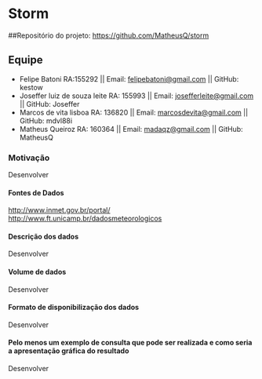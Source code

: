 # Storm
##Repositório do projeto: <https://github.com/MatheusQ/storm>
## Equipe
- Felipe Batoni RA:155292 || Email: felipebatoni@gmail.com || GitHub: kestow
- Joseffer luiz de souza leite RA: 155993 || Email: josefferleite@gmail.com || GitHub: Joseffer
- Marcos de vita lisboa RA: 136820 || Email: marcosdevita@gmail.com || GitHub: mdvl88i
- Matheus Queiroz RA: 160364 || Email: madaqz@gmail.com || GitHub: MatheusQ

### Motivação
  Desenvolver

#### Fontes de Dados
<http://www.inmet.gov.br/portal/> </br>
<http://www.ft.unicamp.br/dadosmeteorologicos>

#### Descrição dos dados
  Desenvolver
  
#### Volume de dados
  Desenvolver
  
#### Formato de disponibilização dos dados
  Desenvolver
  
#### Pelo menos um exemplo de consulta que pode ser realizada e como seria a apresentação gráfica do resultado
  Desenvolver

